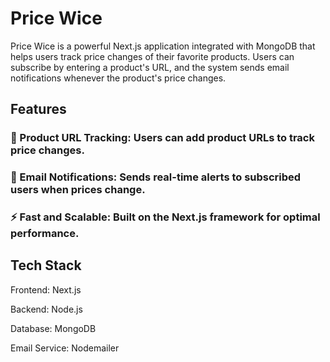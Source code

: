 # Price Wice

Price Wice is a powerful Next.js application integrated with MongoDB that helps users track price changes of their favorite products. Users can subscribe by entering a product's URL, and the system sends email notifications whenever the product's price changes.


## Features

### 🛒 Product URL Tracking: Users can add product URLs to track price changes.

### 📩 Email Notifications: Sends real-time alerts to subscribed users when prices change.

### ⚡ Fast and Scalable: Built on the Next.js framework for optimal performance.


## Tech Stack

Frontend: Next.js

Backend: Node.js

Database: MongoDB

Email Service: Nodemailer
